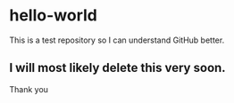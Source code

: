 # hello-world
This is a test repository so I can understand GitHub better.

I will most likely delete this very soon.
---
Thank you
